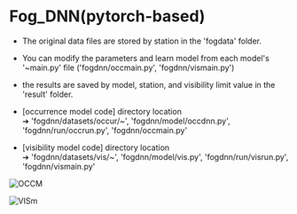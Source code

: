 # Fog_DNN(pytorch-based)

- The original data files are stored by station in the 'fogdata' folder.

- You can modify the parameters and learn model from each model's '~main.py' file ('fogdnn/occmain.py', 'fogdnn/vismain.py')

- the results are saved by model, station, and visibility limit value in the 'result' folder.

- [occurrence model code] directory location <br>
➔ 'fogdnn/datasets/occur/~', 'fogdnn/model/occdnn.py', 'fogdnn/run/occrun.py', 'fogdnn/occmain.py'

- [visibility model code] directory location <br>
➔ 'fogdnn/datasets/vis/~', 'fogdnn/model/vis.py', 'fogdnn/run/visrun.py', 'fogdnn/vismain.py'

![OCCM](https://user-images.githubusercontent.com/49590432/131450714-138800b2-6f84-44b5-a52d-8ac95d8226a7.png)



![VISm](https://user-images.githubusercontent.com/49590432/131450717-c4170bea-45c8-4e44-b9e5-62e21d542146.png)


